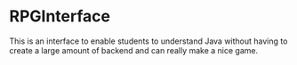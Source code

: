 # RPGInterface

This is an interface to enable students to understand Java without having to create a large amount of backend and can really make a nice game.
